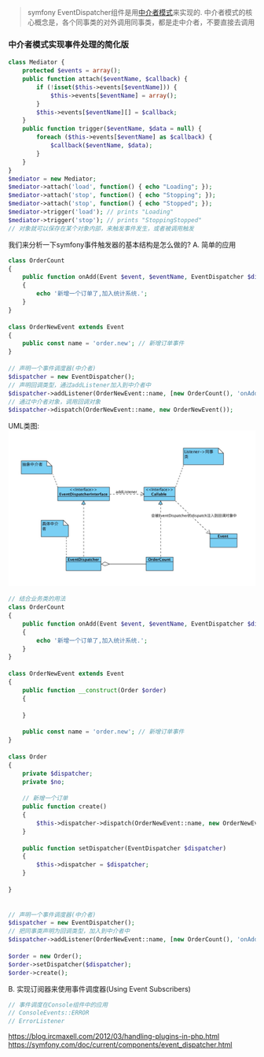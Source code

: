 > symfony EventDispatcher组件是用[中介者模式](https://blog.csdn.net/lovelion/article/details/8482952)来实现的. 中介者模式的核心概念是，各个同事类的对外调用同事类，都是走中介者，不要直接去调用

### 中介者模式实现事件处理的简化版
```php
class Mediator {
    protected $events = array();
    public function attach($eventName, $callback) {
        if (!isset($this->events[$eventName])) {
            $this->events[$eventName] = array();
        }
        $this->events[$eventName][] = $callback;
    }
    public function trigger($eventName, $data = null) {
        foreach ($this->events[$eventName] as $callback) {
            $callback($eventName, $data);
        }
    }
}
$mediator = new Mediator;
$mediator->attach('load', function() { echo "Loading"; });
$mediator->attach('stop', function() { echo "Stopping"; });
$mediator->attach('stop', function() { echo "Stopped"; });
$mediator->trigger('load'); // prints "Loading"
$mediator->trigger('stop'); // prints "StoppingStopped"
// 对象就可以保存在某个对象内部，来触发事件发生，或者被调用触发
```

我们来分析一下symfony事件触发器的基本结构是怎么做的?
A. 简单的应用
```php
class OrderCount
{
    public function onAdd(Event $event, $eventName, EventDispatcher $dispatcher)
    {
        echo '新增一个订单了,加入统计系统.';
    }
}

class OrderNewEvent extends Event
{
    public const name = 'order.new'; // 新增订单事件
}

// 声明一个事件调度器(中介者)
$dispatcher = new EventDispatcher();
// 声明回调类型，通过addListener加入到中介者中
$dispatcher->addListener(OrderNewEvent::name, [new OrderCount(), 'onAdd']);
// 通过中介者对象，调用回调对象
$dispatcher->dispatch(OrderNewEvent::name, new OrderNewEvent());
```
UML类图:
![](media/15274093316560.jpg)



```php
// 结合业务类的用法
class OrderCount
{
    public function onAdd(Event $event, $eventName, EventDispatcher $dispatcher)
    {
        echo '新增一个订单了,加入统计系统.';
    }
}

class OrderNewEvent extends Event
{
    public function __construct(Order $order)
    {

    }

    public const name = 'order.new'; // 新增订单事件
}

class Order
{
    private $dispatcher;
    private $no;

    // 新增一个订单
    public function create()
    {
        $this->dispatcher->dispatch(OrderNewEvent::name, new OrderNewEvent($this));
    }

    public function setDispatcher(EventDispatcher $dispatcher)
    {
        $this->dispatcher = $dispatcher;
    }

}


// 声明一个事件调度器(中介者)
$dispatcher = new EventDispatcher();
// 把同事类声明为回调类型，加入到中介者中
$dispatcher->addListener(OrderNewEvent::name, [new OrderCount(), 'onAdd']);

$order = new Order();
$order->setDispatcher($dispatcher);
$order->create();
```



B. 实现订阅器来使用事件调度器(Using Event Subscribers)




    



```php
// 事件调度在Console组件中的应用
// ConsoleEvents::ERROR
// ErrorListener
```


https://blog.ircmaxell.com/2012/03/handling-plugins-in-php.html
https://symfony.com/doc/current/components/event_dispatcher.html

